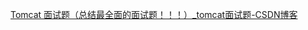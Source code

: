[Tomcat 面试题（总结最全面的面试题！！！）_tomcat面试题-CSDN博客](https://blog.csdn.net/weixin_43122090/article/details/103651678)
